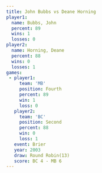 ```yaml
---
title: John Bubbs vs Deane Horning
player1:              
  name: Bubbs, John   
  percent: 89         
  wins: 1             
  losses: 0           
player2:              
  name: Horning, Deane
  percent: 88         
  wins: 0             
  losses: 1           
games:
 - player1:          
     team: 'MB'      
     position: Fourth
     percent: 89     
     win: 1          
     loss: 0         
   player2:          
     team: 'BC'      
     position: Second
     percent: 88     
     win: 0          
     loss: 1         
   event: Brier         
   year: 2003           
   draw: Round Robin(13)
   score: BC 4 - MB 6   
---
```

